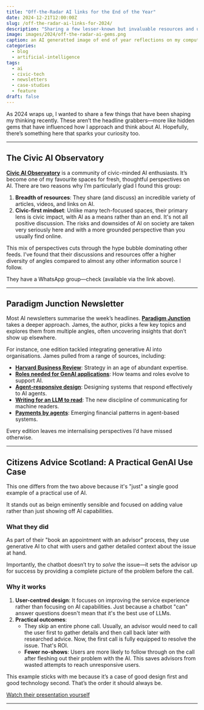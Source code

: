 ```yaml
---
title: "Off-the-Radar AI links for the End of the Year"
date: 2024-12-21T12:00:00Z
slug: /off-the-radar-ai-links-for-2024/
description: "Sharing a few lesser-known but invaluable resources and use cases in AI that might have flown under your radar this year."
image: images/2024/off-the-radar-ai-gems.png
caption: an AI generatted image of end of year reflections on my computer
categories:
  - blog
  - artificial-intelligence
tags:
  - ai
  - civic-tech
  - newsletters
  - case-studies
  - feature
draft: false
---
```


As 2024 wraps up, I wanted to share a few things that have been shaping my thinking recently. These aren’t the headline grabbers—more like hidden gems that have influenced how I approach and think about AI. Hopefully, there’s something here that sparks your curiosity too.

---

## The Civic AI Observatory  

[**Civic AI Observatory**](https://civicai.uk/?utm_source=substack&utm_medium=email&utm_content=share) is a community of civic-minded AI enthusiasts. It’s become one of my favourite spaces for fresh, thoughtful perspectives on AI. There are two reasons why I’m particularly glad I found this group:  

1. **Breadth of resources**: They share (and discuss) an incredible variety of articles, videos, and links on AI.  
2. **Civic-first mindset**: Unlike many tech-focused spaces, their primary lens is civic impact, with AI as a means rather than an end.  It's not all positive discussion.  The risks and downsides of AI on society are taken very seriously here and with a more grounded perspective than you usually find online.  

This mix of perspectives cuts through the hype bubble dominating other feeds. I’ve found that their discussions and resources offer a higher diversity of angles compared to almost any other information source I follow.  

They have a WhatsApp group—check (available via the link above).

---

## Paradigm Junction Newsletter  

Most AI newsletters summarise the week’s headlines. [**Paradigm Junction**](https://paradigmjunction.substack.com/) takes a deeper approach. James, the author, picks a few key topics and explores them from multiple angles, often uncovering insights that don’t show up elsewhere.  

For instance, one edition tackled integrating generative AI into organisations. James pulled from a range of sources, including:  

- [**Harvard Business Review**](https://hbr.org/2025/03/strategy-in-an-era-of-abundant-expertise?utm_source=substack&utm_medium=email): Strategy in an age of abundant expertise.  
- [**Roles needed for GenAI applications**](https://handshakefyi.substack.com/p/how-ai-will-actually-transform-work?utm_source=substack&utm_medium=email): How teams and roles evolve to support AI.  
- [**Agent-responsive design**](https://www.aitidbits.ai/p/agent-responsive-design?utm_source=substack&utm_medium=email): Designing systems that respond effectively to AI agents.  
- [**Writing for an LLM to read**](https://info.deeplearning.ai/next-gen-models-show-limited-gains-real-time-video-generation-china-ai-chips-blocked-transformer-training-streamlined-1?ecid=ACsprvvLZDfSE7fB9ZuJgc-gQKGGCL5eWZx-WK1Q6siXHInx2ZX8Wsb2OfoUVeKTQzux-RaDJ4P8&utm_campaign=The%20Batch&utm_medium=email&_hsmi=334942756&utm_content=334940276&utm_source=hs_email): The new discipline of communicating for machine readers.  
- [**Payments by agents**](https://stripe.dev/blog/adding-payments-to-your-agentic-workflows?utm_source=substack&utm_medium=email): Emerging financial patterns in agent-based systems.  

Every edition leaves me internalising perspectives I’d have missed otherwise. 

---

## Citizens Advice Scotland: A Practical GenAI Use Case  

This one differs from the two above because it's "just" a single good example of a practical use of AI.  

It stands out as beign eminently sensible and focused on adding value rather than just showing off AI capabilities.  

### What they did  

As part of their "book an appointment with an advisor" process, they use generative AI to chat with users and gather detailed context about the issue at hand.  

Importantly, the chatbot doesn’t try to *solve* the issue—it sets the advisor up for success by providing a complete picture of the problem before the call.  

### Why it works  

1. **User-centred design**: It focuses on improving the service experience rather than focusing on AI capabilities.  Just because a chatbot "can" answer questions doesn't mean that it's the best use of LLMs.
2. **Practical outcomes**:  
   - They skip an entire phone call. Usually, an advisor would need to call the user first to gather details and then call back later with researched advice. Now, the first call is fully equipped to resolve the issue.  That's ROI.
   - **Fewer no-shows**: Users are more likely to follow through on the call after fleshing out their problem with the AI. This saves advisors from wasted attempts to reach unresponsive users.  

This example sticks with me because it’s a case of good design first and good technology second. That’s the order it should always be.

[Watch their presentation yourself](https://www.youtube.com/watch?v=yURBdQ8kEz4)

---

